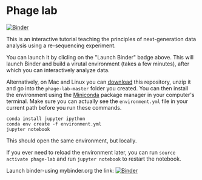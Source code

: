 # Phage lab

[![Binder](http://mybinder.org/badge.svg)](http://mybinder.org:/repo/mikheyev/phage-lab)

This is an interactive tutorial teaching the principles of next-generation data analysis using a re-sequencing experiment.

You can launch it by clicling on the "Launch Binder" badge above. This will launch Binder and build a virutal environment (takes a few minutes), after which you can interactively analyze data.

Alternatively, on Mac and Linux you can [download](https://github.com/mikheyev/phage-lab/archive/master.zip) this repository, unzip it and go into the `phage-lab-master` folder you created. You can then install the environment using the [Miniconda](http://conda.pydata.org/miniconda.html) package manager in your computer's terminal. Make sure you can actually see the `environment.yml` file in your current path before you run these commands.

	conda install jupyter ipython
	conda env create -f environment.yml
	jupyter notebook

This should open the same environment, but locally.

If you ever need to reload the environment later, you can run `source activate phage-lab` and run `jupyter notebook` to restart the notebook. 

Launch binder-using mybinder.org
the  link: [![Binder](http://mybinder.org/badge.svg)](http://mybinder.org:/repo/jigyasa3/phage-lab-master) 
